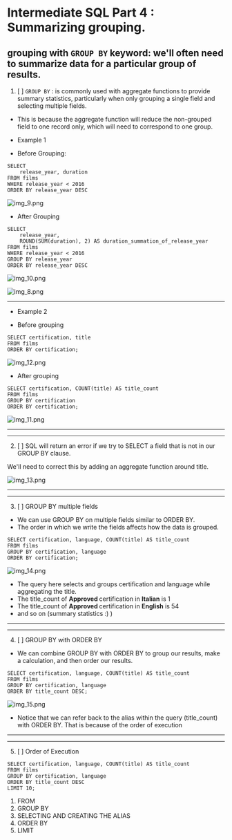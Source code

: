 # Intermediate SQL Part 4 : Summarizing grouping.

## grouping with ```GROUP BY``` keyword: we'll often need to summarize data for a particular group of results.

1. [ ] ```GROUP BY```  : is commonly used with aggregate functions to provide summary statistics, particularly when only grouping a single field and selecting multiple fields.

* This is because the aggregate function will reduce the non-grouped field to one record only, which will need to correspond to one group.

- Example 1

* Before Grouping:
```roomsql
SELECT 
	release_year, duration
FROM films
WHERE release_year < 2016
ORDER BY release_year DESC
```

![img_9.png](img_9.png)

* After Grouping

```roomsql
SELECT 
	release_year, 
	ROUND(SUM(duration), 2) AS duration_summation_of_release_year
FROM films
WHERE release_year < 2016
GROUP BY release_year
ORDER BY release_year DESC
```
![img_10.png](img_10.png)

![img_8.png](img_8.png)

<hr>

- Example 2

* Before grouping

```roomsql
SELECT certification, title
FROM films
ORDER BY certification;
```

![img_12.png](img_12.png)

* After grouping 

```roomsql
SELECT certification, COUNT(title) AS title_count
FROM films
GROUP BY certification
ORDER BY certification;
```

![img_11.png](img_11.png)


<hr>
<hr>

2. [ ] SQL will return an error if we try to SELECT a field that is not in our GROUP BY clause. 

We'll need to correct this by adding an aggregate function around title.

![img_13.png](img_13.png)

<hr>
<hr>

3. [ ] GROUP BY multiple fields

* We can use GROUP BY on multiple fields similar to ORDER BY.
* The order in which we write the fields affects how the data is grouped.

```roomsql
SELECT certification, language, COUNT(title) AS title_count
FROM films
GROUP BY certification, language 
ORDER BY certification;
```

![img_14.png](img_14.png)

- The query here selects and groups certification and language while aggregating the title.
- The title_count of <b> Approved </b> certification in <b>Italian</b> is 1
- The title_count of <b> Approved </b> certification in <b>English</b> is 54
- and so on (summary statistics :) )

<hr>
<hr>

4. [ ] GROUP BY with ORDER BY

- We can combine GROUP BY with ORDER BY to group our results, make a calculation, and then order our results.

```roomsql
SELECT certification, language, COUNT(title) AS title_count
FROM films
GROUP BY certification, language 
ORDER BY title_count DESC;
```

![img_15.png](img_15.png)

- Notice that we can refer back to the alias within the query (title_count) with ORDER BY. That is because of the order of execution


<hr>
<hr>

5. [ ] Order of Execution

```roomsql
SELECT certification, language, COUNT(title) AS title_count
FROM films
GROUP BY certification, language 
ORDER BY title_count DESC
LIMIT 10;
```

1. FROM
2. GROUP BY
3. SELECTING AND CREATING THE ALIAS
4. ORDER BY
5. LIMIT